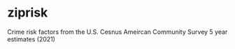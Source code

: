 # ziprisk
Crime risk factors from the U.S. Cesnus Ameircan Community Survey 5 year estimates (2021)
